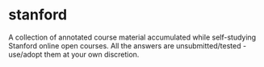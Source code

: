 # stanford
A collection of annotated course material accumulated while self-studying Stanford online open courses. All the answers are unsubmitted/tested - use/adopt them at your own discretion.
